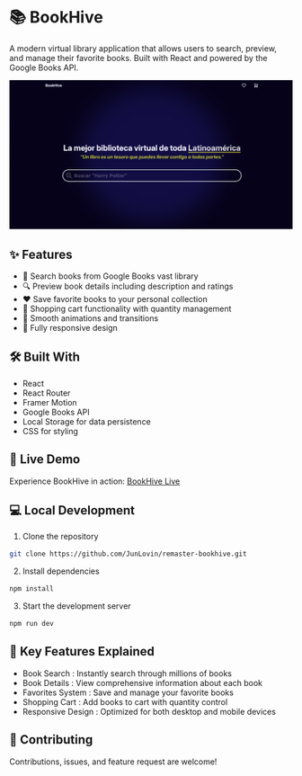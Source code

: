 # 📚 BookHive

A modern virtual library application that allows users to search, preview, and manage their favorite books. Built with React and powered by the Google Books API.

![Screenshot](public/Screenshot.png)

## ✨ Features

- 📖 Search books from Google Books vast library
- 🔍 Preview book details including description and ratings
- ❤️ Save favorite books to your personal collection
- 🛒 Shopping cart functionality with quantity management
- 💫 Smooth animations and transitions
- 📱 Fully responsive design

## 🛠️ Built With

- React
- React Router
- Framer Motion
- Google Books API
- Local Storage for data persistence
- CSS for styling

## 🚀 Live Demo

Experience BookHive in action: [BookHive Live](https://remaster-bookhive.vercel.app/)

## 💻 Local Development

1. Clone the repository
```bash
git clone https://github.com/JunLovin/remaster-bookhive.git
```
2. Install dependencies
```bash
npm install
```
3. Start the development server
```bash
npm run dev
```

## 🎯 Key Features Explained

- Book Search : Instantly search through millions of books
- Book Details : View comprehensive information about each book
- Favorites System : Save and manage your favorite books
- Shopping Cart : Add books to cart with quantity control
- Responsive Design : Optimized for both desktop and mobile devices

## 🤝 Contributing

Contributions, issues, and feature request are welcome!